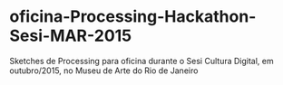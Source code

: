 # oficina-Processing-Hackathon-Sesi-MAR-2015
Sketches de Processing para oficina durante o Sesi Cultura Digital, em outubro/2015, no Museu de Arte do Rio de Janeiro
